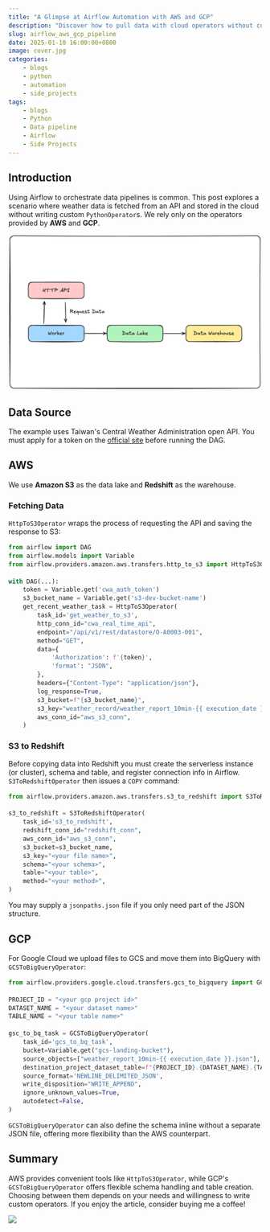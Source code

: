 ```yaml
---
title: "A Glimpse at Airflow Automation with AWS and GCP"
description: "Discover how to pull data with cloud operators without custom Python." 
slug: airflow_aws_gcp_pipeline
date: 2025-01-10 16:00:00+0800
image: cover.jpg
categories:
    - blogs
    - python
    - automation
    - side_projects
tags:
    - blogs
    - Python
    - Data pipeline
    - Airflow
    - Side Projects
---
```


## Introduction

Using Airflow to orchestrate data pipelines is common.  This post explores a scenario where weather data is fetched from an API and stored in the cloud without writing custom `PythonOperator`s.  We rely only on the operators provided by **AWS** and **GCP**.

![Scenario diagram](image.png)

## Data Source

The example uses Taiwan's Central Weather Administration open API.  You must apply for a token on the [official site](https://opendata.cwa.gov.tw/) before running the DAG.

## AWS

We use **Amazon S3** as the data lake and **Redshift** as the warehouse.

### Fetching Data

`HttpToS3Operator` wraps the process of requesting the API and saving the response to S3:

```python
from airflow import DAG
from airflow.models import Variable
from airflow.providers.amazon.aws.transfers.http_to_s3 import HttpToS3Operator

with DAG(...):
    token = Variable.get('cwa_auth_token')
    s3_bucket_name = Variable.get('s3-dev-bucket-name')
    get_recent_weather_task = HttpToS3Operator(
        task_id='get_weather_to_s3',
        http_conn_id="cwa_real_time_api",
        endpoint="/api/v1/rest/datastore/O-A0003-001",
        method="GET",
        data={
            'Authorization': f'{token}',
            'format': "JSON",
        },
        headers={"Content-Type": "application/json"},
        log_response=True,
        s3_bucket=f"{s3_bucket_name}",
        s3_key="weather_record/weather_report_10min-{{ execution_date }}_v2.json",
        aws_conn_id="aws_s3_conn",
    )
```

### S3 to Redshift

Before copying data into Redshift you must create the serverless instance (or cluster), schema and table, and register connection info in Airflow.  `S3ToRedshiftOperator` then issues a `COPY` command:

```python
from airflow.providers.amazon.aws.transfers.s3_to_redshift import S3ToRedshiftOperator

s3_to_redshift = S3ToRedshiftOperator(
    task_id='s3_to_redshift',
    redshift_conn_id="redshift_conn",
    aws_conn_id="aws_s3_conn",
    s3_bucket=s3_bucket_name,
    s3_key="<your file name>",
    schema="<your schema>",
    table="<your table>",
    method="<your method>",
)
```

You may supply a `jsonpaths.json` file if you only need part of the JSON structure.

## GCP

For Google Cloud we upload files to GCS and move them into BigQuery with `GCSToBigQueryOperator`:

```python
from airflow.providers.google.cloud.transfers.gcs_to_bigquery import GCSToBigQueryOperator

PROJECT_ID = "<your gcp project id>"
DATASET_NAME = "<your dataset name>"
TABLE_NAME = "<your table name>"

gsc_to_bq_task = GCSToBigQueryOperator(
    task_id='gcs_to_bq_task',
    bucket=Variable.get("gcs-landing-bucket"),
    source_objects=["weather_report_10min-{{ execution_date }}.json"],
    destination_project_dataset_table=f"{PROJECT_ID}.{DATASET_NAME}.{TABLE_NAME}",
    source_format='NEWLINE_DELIMITED_JSON',
    write_disposition="WRITE_APPEND",
    ignore_unknown_values=True,
    autodetect=False,
)
```

`GCSToBigQueryOperator` can also define the schema inline without a separate JSON file, offering more flexibility than the AWS counterpart.

## Summary

AWS provides convenient tools like `HttpToS3Operator`, while GCP's `GCSToBigQueryOperator` offers flexible schema handling and table creation.  Choosing between them depends on your needs and willingness to write custom operators.  If you enjoy the article, consider buying me a coffee!

<a href="https://www.buymeacoffee.com/ds_cafe_and_tips"><img src="https://img.buymeacoffee.com/button-api/?text=Buy me a coffee&emoji=&slug=ds_cafe_and_tips&button_colour=FFDD00&font_colour=000000&font_family=Cookie&outline_colour=000000&coffee_colour=ffffff" /></a>
